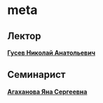 # meta

## Лектор
[**Гусев Николай Анатольевич**](https://wiki.mipt.tech/index.php/%D0%93%D1%83%D1%81%D0%B5%D0%B2_%D0%9D%D0%B8%D0%BA%D0%BE%D0%BB%D0%B0%D0%B9_%D0%90%D0%BD%D0%B0%D1%82%D0%BE%D0%BB%D1%8C%D0%B5%D0%B2%D0%B8%D1%87)

## Семинарист
[**Агаханова Яна Сергеевна**](https://wiki.mipt.tech/index.php/%D0%90%D0%B3%D0%B0%D1%85%D0%B0%D0%BD%D0%BE%D0%B2%D0%B0_%D0%AF%D0%BD%D0%B0_%D0%A1%D0%B5%D1%80%D0%B3%D0%B5%D0%B5%D0%B2%D0%BD%D0%B0)
